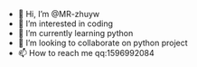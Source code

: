 - 👋 Hi, I’m @MR-zhuyw
- 👀 I’m interested in coding
- 🌱 I’m currently learning python
- 💞️ I’m looking to collaborate on python project
- 📫 How to reach me qq:1596992084

<!---
MR-zhuyw/MR-zhuyw is a ✨ special ✨ repository because its `README.md` (this file) appears on your GitHub profile.
You can click the Preview link to take a look at your changes.
--->
